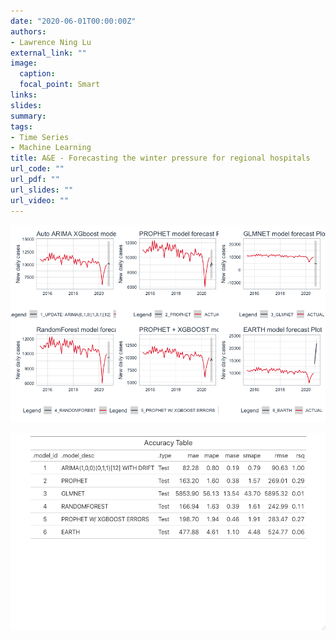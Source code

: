 ```yaml
---
date: "2020-06-01T00:00:00Z"
authors: 
- Lawrence Ning Lu
external_link: ""
image:
  caption: 
  focal_point: Smart
links:
slides:
summary:
tags:
- Time Series
- Machine Learning
title: A&E - Forecasting the winter pressure for regional hospitals
url_code: ""
url_pdf: ""
url_slides: ""
url_video: ""
---
```


![](plot1.png)

![](plot2.png)
